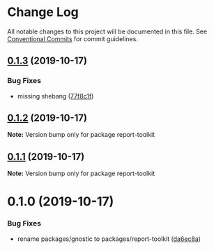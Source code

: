 # Change Log

All notable changes to this project will be documented in this file.
See [Conventional Commits](https://conventionalcommits.org) for commit guidelines.

## [0.1.3](https://github.com/ibm/report-toolkit/compare/v0.1.2...v0.1.3) (2019-10-17)

### Bug Fixes

- missing shebang ([77f8c1f](https://github.com/ibm/report-toolkit/commit/77f8c1f2287ec8b4d4cbfefe446305592f6e7fde))

## [0.1.2](https://github.com/ibm/report-toolkit/compare/v0.1.1...v0.1.2) (2019-10-17)

**Note:** Version bump only for package report-toolkit

## [0.1.1](https://github.com/ibm/report-toolkit/compare/v0.1.0...v0.1.1) (2019-10-17)

**Note:** Version bump only for package report-toolkit

# 0.1.0 (2019-10-17)

### Bug Fixes

- rename packages/gnostic to packages/report-toolkit ([da6ec8a](https://github.com/ibm/report-toolkit/commit/da6ec8a31d520346b29b34ddd0c8da5512915b19))
